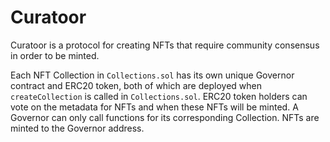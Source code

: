 # Curatoor

Curatoor is a protocol for creating NFTs that require community consensus in order to be minted.

Each NFT Collection in `Collections.sol` has its own unique Governor contract and ERC20 token, both of which are deployed when `createCollection` is called in `Collections.sol`. ERC20 token holders can vote on the metadata for NFTs and when these NFTs will be minted. A Governor can only call functions for its corresponding Collection. NFTs are minted to the Governor address.
